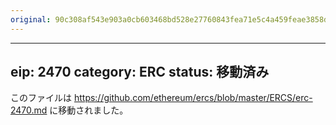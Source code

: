 ```yaml
---
original: 90c308af543e903a0cb603468bd528e27760843fea71e5c4a459feae3858dc1d
---
```


---
eip: 2470
category: ERC
status: 移動済み
---

このファイルは https://github.com/ethereum/ercs/blob/master/ERCS/erc-2470.md に移動されました。
